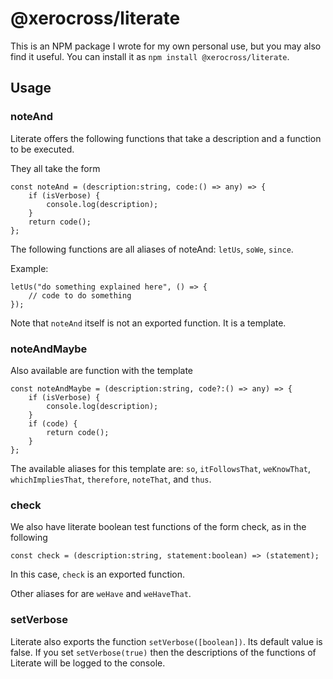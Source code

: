# @xerocross/literate

This is an NPM package I wrote for my own personal use, but you may also find it useful. You can install it as `npm install @xerocross/literate`.

## Usage

### noteAnd

Literate offers the following functions that take a description and a function to be executed.

They all take the form 

```
const noteAnd = (description:string, code:() => any) => {
    if (isVerbose) {
        console.log(description);
    }
    return code();
};
```

The following functions are all aliases of noteAnd: `letUs`, `soWe`, `since`.

Example: 

```
letUs("do something explained here", () => {
    // code to do something
});
```

Note that `noteAnd` itself is not an exported function. It is a template.


### noteAndMaybe

Also available are function with the template

```
const noteAndMaybe = (description:string, code?:() => any) => {
    if (isVerbose) {
        console.log(description);
    }
    if (code) {
        return code();
    }
};
```

The available aliases for this template are: `so`, `itFollowsThat`, `weKnowThat`, `whichImpliesThat`, `therefore`, `noteThat`, and `thus`.

### check

We also have literate boolean test functions of the form check, as in the following

```
const check = (description:string, statement:boolean) => (statement);
```

In this case, `check` is an exported function.

Other aliases for are `weHave` and `weHaveThat`.

### setVerbose

Literate also exports the function `setVerbose([boolean])`. Its default value is false. If you set `setVerbose(true)` then the descriptions of the functions of Literate will be logged to the console.


